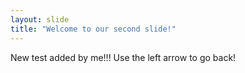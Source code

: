 ```yaml
---
layout: slide
title: "Welcome to our second slide!"
---
```

New test added by me!!!
Use the left arrow to go back!
